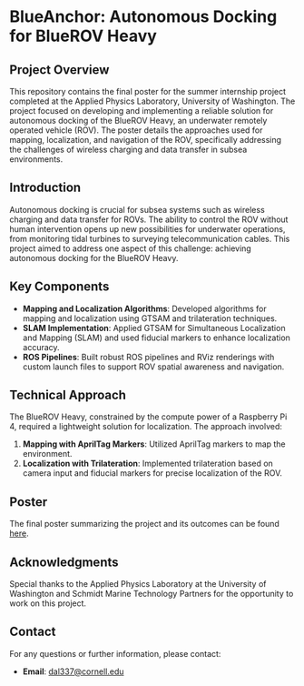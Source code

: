 # BlueAnchor: Autonomous Docking for BlueROV Heavy

## Project Overview

This repository contains the final poster for the summer internship project completed at the Applied Physics Laboratory, University of Washington. The project focused on developing and implementing a reliable solution for autonomous docking of the BlueROV Heavy, an underwater remotely operated vehicle (ROV). The poster details the approaches used for mapping, localization, and navigation of the ROV, specifically addressing the challenges of wireless charging and data transfer in subsea environments.

## Introduction

Autonomous docking is crucial for subsea systems such as wireless charging and data transfer for ROVs. The ability to control the ROV without human intervention opens up new possibilities for underwater operations, from monitoring tidal turbines to surveying telecommunication cables. This project aimed to address one aspect of this challenge: achieving autonomous docking for the BlueROV Heavy.

## Key Components

- **Mapping and Localization Algorithms**: Developed algorithms for mapping and localization using GTSAM and trilateration techniques. 
- **SLAM Implementation**: Applied GTSAM for Simultaneous Localization and Mapping (SLAM) and used fiducial markers to enhance localization accuracy.
- **ROS Pipelines**: Built robust ROS pipelines and RViz renderings with custom launch files to support ROV spatial awareness and navigation.

## Technical Approach

The BlueROV Heavy, constrained by the compute power of a Raspberry Pi 4, required a lightweight solution for localization. The approach involved:

1. **Mapping with AprilTag Markers**: Utilized AprilTag markers to map the environment.
2. **Localization with Trilateration**: Implemented trilateration based on camera input and fiducial markers for precise localization of the ROV.

## Poster

The final poster summarizing the project and its outcomes can be found [here](BlueAnchorPoster.pdf). 

## Acknowledgments

Special thanks to the Applied Physics Laboratory at the University of Washington and Schmidt Marine Technology Partners for the opportunity to work on this project. 

## Contact

For any questions or further information, please contact:

- **Email**: dal337@cornell.edu


